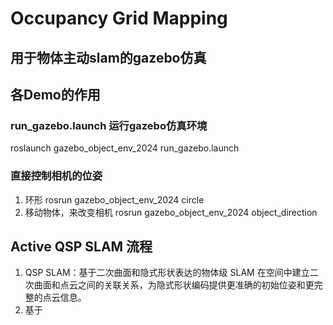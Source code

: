 # Occupancy Grid Mapping
## 用于物体主动slam的gazebo仿真

## 各Demo的作用

### run_gazebo.launch  运行gazebo仿真环境
roslaunch  gazebo_object_env_2024 run_gazebo.launch 

### 直接控制相机的位姿
   1. 环形
    rosrun gazebo_object_env_2024 circle
   2. 移动物体，来改变相机
    rosrun gazebo_object_env_2024 object_direction
    
## Active QSP SLAM 流程
   1. QSP SLAM：基于二次曲面和隐式形状表达的物体级 SLAM
      在空间中建立二次曲面和点云之间的关联关系，为隐式形状编码提供更准确的初始位姿和更完整的点云信息。	
   2. 基于


<!-- 2. move_base_config.launch   运行movebase -->

<!-- 3. navigation.launch  综合型launch文件
   1. 构建栅格地图
   2. 发布map和odom的tf
   3. 发布机器人和odom的tf
   4. 运行move_base_config.launch
    -->



